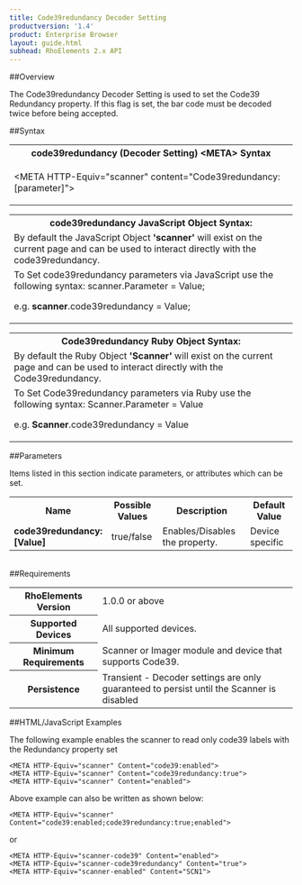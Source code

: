 ```yaml
---
title: Code39redundancy Decoder Setting
productversion: '1.4'
product: Enterprise Browser
layout: guide.html
subhead: RhoElements 2.x API
---
```


##Overview

The Code39redundancy Decoder Setting is used to set the Code39 Redundancy property. If this flag is set, the bar code must be decoded twice before being accepted.

##Syntax

<table class="re-table"><tr><th class="tableHeading">code39redundancy (Decoder Setting) &lt;META&gt; Syntax
</th></tr><tr><td class="clsSyntaxCells clsOddRow"><p>&lt;META HTTP-Equiv="scanner" content="Code39redundancy:[parameter]"&gt;</p></td></tr></table>
<table class="re-table"><tr><th class="tableHeading">code39redundancy JavaScript Object Syntax:</th></tr><tr><td class="clsSyntaxCells clsOddRow">
By default the JavaScript Object <b>'scanner'</b> will exist on the current page and can be used to interact directly with the code39redundancy.
</td></tr><tr><td class="clsSyntaxCells clsEvenRow">
To Set code39redundancy parameters via JavaScript use the following syntax: scanner.Parameter = Value;
<P />e.g. <b>scanner</b>.code39redundancy = Value;
</td></tr></table>
<table class="re-table"><tr><th class="tableHeading">Code39redundancy Ruby Object Syntax:</th></tr><tr><td class="clsSyntaxCells clsOddRow">
By default the Ruby Object <b>'Scanner'</b> will exist on the current page and can be used to interact directly with the Code39redundancy.
</td></tr><tr><td class="clsSyntaxCells clsEvenRow">
To Set Code39redundancy parameters via Ruby use the following syntax: Scanner.Parameter = Value
<P />e.g. <b>Scanner</b>.code39redundancy = Value
</td></tr></table>



##Parameters


Items listed in this section indicate parameters, or attributes which can be set.
<table class="re-table"><col width="20%" /><col width="20%" /><col width="38%" /><col width="22%" /><tr><th class="tableHeading">Name</th><th class="tableHeading">Possible Values</th><th class="tableHeading">Description</th><th class="tableHeading">Default Value</th></tr><tr><td class="clsSyntaxCells clsOddRow"><b>code39redundancy:[Value]
</b></td><td class="clsSyntaxCells clsOddRow">true/false</td><td class="clsSyntaxCells clsOddRow">Enables/Disables the property.</td><td class="clsSyntaxCells clsOddRow">Device specific</td></tr></table>
<table class="re-table"><col width="78%" /><col width="8%" /><col width="1%" /><col width="5%" /><col width="1%" /><col width="5%" /><col width="2%" /></table>





##Requirements

<table class="re-table"><tr><th class="tableHeading">RhoElements Version</th><td class="clsSyntaxCell clsEvenRow">1.0.0 or above
</td></tr><tr><th class="tableHeading">Supported Devices</th><td class="clsSyntaxCell clsOddRow">All supported devices.</td></tr><tr><th class="tableHeading">Minimum Requirements</th><td class="clsSyntaxCell clsOddRow">Scanner or Imager module and device that supports Code39.</td></tr><tr><th class="tableHeading">Persistence</th><td class="clsSyntaxCell clsEvenRow">Transient - Decoder settings are only guaranteed to persist until the Scanner is disabled</td></tr></table>


##HTML/JavaScript Examples

The following example enables the scanner to read only code39 labels with the Redundancy property set

	<META HTTP-Equiv="scanner" Content="code39:enabled">
	<META HTTP-Equiv="scanner" Content="code39redundancy:true">
	<META HTTP-Equiv="scanner" Content="enabled">
					
Above example can also be written as shown below:

	<META HTTP-Equiv="scanner" Content="code39:enabled;code39redundancy:true;enabled">
					
or

	<META HTTP-Equiv="scanner-code39" Content="enabled">
	<META HTTP-Equiv="scanner-code39redundancy" Content="true">
	<META HTTP-Equiv="scanner-enabled" Content="SCN1">
					





